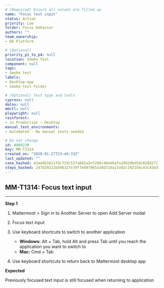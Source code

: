 ```yaml
---
# (Required) Ensure all values are filled up
name: "Focus text input"
status: Active
priority: Low
folder: Focus behavior
authors: ""
team_ownership: 
- QA Platform

# (Optional)
priority_p1_to_p4: null
location: Smoke Test
component: null
tags: 
- Smoke test
labels: 
- Desktop-app
- smoke-test-folder

# (Optional) Test type and tools
cypress: null
detox: null
mmctl: null
playwright: null
rainforest: 
- in Production — Desktop
manual_test_environments: 
- Automated - No manual tests needed

# Do not change
id: 4089238
key: MM-T1314
created_on: "2020-01-27T23:44:33Z"
last_updated: ""
case_hashed: 43ae8b1611fdc729c527a602a2e7288c40e66afa1002dbd5dc028d27c770b402b43ed5874980dbca25e8128107906b76
steps_hashed: 247d29222b596327e70f7e097965a38d72da17a92c192150c43c45bd7365363bed546352ff56c1c538cf1f2ea8df7029
---
```


<!-- (Auto-generated) Based on frontmatter's "key" and "name" -->

## MM-T1314: Focus text input

---

**Step 1**

1. Mattermost > Sign in to Another Server to open Add Server modal

2. Focus text input

3. Use keyboard shortcuts to switch to another application

   - **Windows:** Alt + Tab, hold Alt and press Tab until you reach the application you want to switch to
   - **Mac:** Cmd + Tab

4. Use keyboard shortcuts to return back to Mattermost desktop app

**Expected**

Previously focused text input is still focused when returning to application
